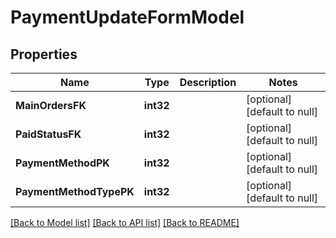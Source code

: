 # PaymentUpdateFormModel

## Properties
Name | Type | Description | Notes
------------ | ------------- | ------------- | -------------
**MainOrdersFK** | **int32** |  | [optional] [default to null]
**PaidStatusFK** | **int32** |  | [optional] [default to null]
**PaymentMethodPK** | **int32** |  | [optional] [default to null]
**PaymentMethodTypePK** | **int32** |  | [optional] [default to null]

[[Back to Model list]](../README.md#documentation-for-models) [[Back to API list]](../README.md#documentation-for-api-endpoints) [[Back to README]](../README.md)


